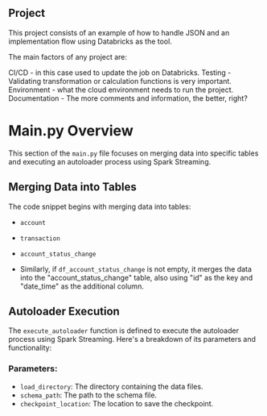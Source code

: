 ## Project
This project consists of an example of how to handle JSON and an implementation flow using Databricks as the tool.

The main factors of any project are:

CI/CD - in this case used to update the job on Databricks.
Testing - Validating transformation or calculation functions is very important.
Environment - what the cloud environment needs to run the project.
Documentation - The more comments and information, the better, right?

# Main.py Overview

This section of the `main.py` file focuses on merging data into specific tables and executing an autoloader process using Spark Streaming.

## Merging Data into Tables

The code snippet begins with merging data into tables:

- `account` 
- `transaction`
- `account_status_change`

- Similarly, if `df_account_status_change` is not empty, it merges the data into the "account_status_change" table, also using "id" as the key and "date_time" as the additional column.

## Autoloader Execution

The `execute_autoloader` function is defined to execute the autoloader process using Spark Streaming. Here's a breakdown of its parameters and functionality:

### Parameters:

- `load_directory`: The directory containing the data files.
- `schema_path`: The path to the schema file.
- `checkpoint_location`: The location to save the checkpoint.
